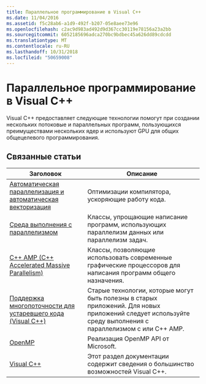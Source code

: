 ```yaml
---
title: Параллельное программирование в Visual C++
ms.date: 11/04/2016
ms.assetid: f5c28ab6-a1d9-492f-b207-05e8aee73e96
ms.openlocfilehash: c2ac9d983ad492d9d367cc30119e78156a23a2bb
ms.sourcegitcommit: 6052185696adca270bc9bdbec45a626dd89cdcdd
ms.translationtype: MT
ms.contentlocale: ru-RU
ms.lasthandoff: 10/31/2018
ms.locfileid: "50659008"
---
```

# <a name="parallel-programming-in-visual-c"></a>Параллельное программирование в Visual C++

Visual C++ предоставляет следующие технологии помогут при создании нескольких потоковые и параллельных программ, пользующихся преимуществами нескольких ядер и используют GPU для общих общецелевого программирования.

## <a name="related-articles"></a>Связанные статьи

|Заголовок|Описание|
|-----------|-----------------|
|[Автоматическая параллелизация и автоматическая векторизация](auto-parallelization-and-auto-vectorization.md)|Оптимизации компилятора, ускоряющие работу кода.|
|[Среда выполнения с параллелизмом](concrt/concurrency-runtime.md)|Классы, упрощающие написание программ, использующих параллелизм данных или параллелизм задач.|
|[C++ AMP (C++ Accelerated Massive Parallelism)](amp/cpp-amp-cpp-accelerated-massive-parallelism.md)|Классы, позволяющие использовать современные графические процессоров для написания программ общего назначения.|
|[Поддержка многопоточности для устаревшего кода (Visual C++)](multithreading-support-for-older-code-visual-cpp.md)|Старые технологии, которые могут быть полезны в старых приложений. Для новых приложений следует используйте среду выполнения с параллелизмом c или C++ AMP.|
|[OpenMP](openmp/openmp-in-visual-cpp.md)|Реализация OpenMP API от Microsoft.|
|[Visual C++](../visual-cpp-in-visual-studio.md)|Этот раздел документации содержит сведения о большинство возможностей Visual C++.|